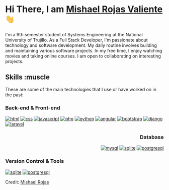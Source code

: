 
<h1>Hi There, I am <a  href="https://github.com/MishaelRojasV">Mishael Rojas Valiente</a><img src="https://raw.githubusercontent.com/ABSphreak/ABSphreak/master/gifs/Hi.gif" width="30px"></h1>

I'm a 9th semester student of Systems Engineering at the National University of Trujillo. As a Full Stack Developer, I'm passionate about technology and software development. My daily routine involves building and maintaining various software projects. In my free time, I enjoy watching movies and taking online courses. I am open to collaborating on interesting projects.

<h2>Skills :muscle</h2>
These are some of the main technologies that I use or have worked on in the past:

<div display="flex">
  <div align="left">
  <h3>Back-end & Front-end</h3>
  <a href="https://developer.mozilla.org/es/docs/Glossary/HTML5" target="_blank"><img src="https://img.shields.io/badge/HTML5-E34F26?style=for-the-badge&logo=html5&logoColor=white" alt="html"/></a>
  <a href="https://developer.mozilla.org/es/docs/Web/CSS" target="_blank"><img src="https://img.shields.io/badge/CSS3-1572B6?style=for-the-badge&logo=css3&logoColor=white" alt="css"/></a>  
  <a href="https://developer.mozilla.org/en-US/docs/Web/JavaScript" target="_blank"><img src="https://img.shields.io/badge/JavaScript-F7DF1E?style=for-the-badge&logo=javascript&logoColor=black" alt="javascript"/></a>
  <a href="https://php.net" target="_blank"><img src="https://img.shields.io/badge/PHP-777BB4?style=for-the-badge&logo=php&logoColor=white" alt="php"/></a>
  <a href="https://www.python.org/" target="_blank"><img src="https://img.shields.io/badge/Python-3776AB?style=for-the-badge&logo=python&logoColor=white" alt="python"/></a>
  <a href="https://angular.dev/" target="_blank"><img src="https://img.shields.io/badge/Angular-DD0031?style=for-the-badge&logo=angular&logoColor=white" alt="angular"/></a>
  <a href="https://getbootstrap.com/" target="_blank"><img src="https://img.shields.io/badge/Bootstrap-563D7C?style=for-the-badge&logo=bootstrap&logoColor=white" alt="bootstrap"/></a>
  <a href="https://www.djangoproject.com/" target="_blank"><img src="https://img.shields.io/badge/Django-092E20?style=for-the-badge&logo=django&logoColor=white" alt="django"/></a>
  <a href="https://laravel.com/" target="_blank"><img src="https://img.shields.io/badge/Laravel-FF2D20?style=for-the-badge&logo=laravel&logoColor=white" alt="laravel"/></a>  
</div>

<div align="right">
  <h3>Database</h3>
  <a href="#" target="_blank"><img src="https://img.shields.io/badge/MySQL-005C84?style=for-the-badge&logo=mysql&logoColor=white" alt="mysql"/></a>  
  <a href="#" target="_blank"><img src="https://img.shields.io/badge/SQLite-07405E?style=for-the-badge&logo=sqlite&logoColor=white" alt="sqlite"/></a>  
  <a href="#" target="_blank"><img src="https://img.shields.io/badge/PostgreSQL-316192?style=for-the-badge&logo=postgresql&logoColor=white" alt="postgresql"/></a>   
</div>
  
</div>




<div align="">
  <h3>Version Control & Tools </h3>
  <a href="#" target="_blank"><img src="https://img.shields.io/badge/SQLite-07405E?style=for-the-badge&logo=sqlite&logoColor=white" alt="sqlite"/></a>  
  <a href="#" target="_blank"><img src="https://img.shields.io/badge/PostgreSQL-316192?style=for-the-badge&logo=postgresql&logoColor=white" alt="postgresql"/></a>  
</div>










Credit: [Mishael Rojas](https://github.com/MishaelRojasV)
